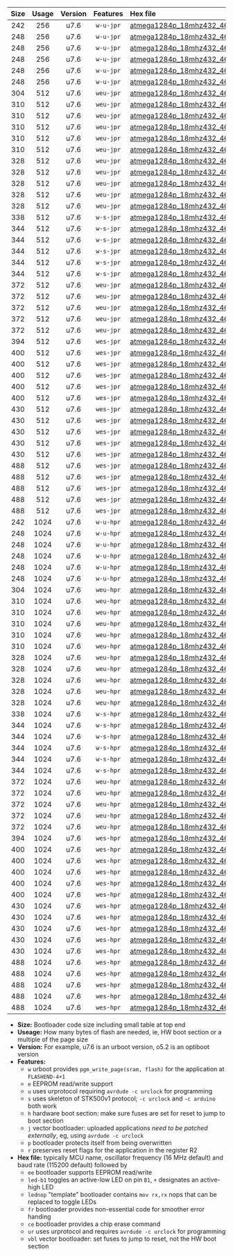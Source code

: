 |Size|Usage|Version|Features|Hex file|
|:-:|:-:|:-:|:-:|:--|
|242|256|u7.6|`w-u-jpr`|[atmega1284p_18mhz432_460800bps_ur_vbl.hex](https://raw.githubusercontent.com/stefanrueger/urboot/main//atmega1284p_18mhz432_460800bps_ur_vbl.hex)|
|248|256|u7.6|`w-u-jpr`|[atmega1284p_18mhz432_460800bps_led+b5_ur_vbl.hex](https://raw.githubusercontent.com/stefanrueger/urboot/main//atmega1284p_18mhz432_460800bps_led+b5_ur_vbl.hex)|
|248|256|u7.6|`w-u-jpr`|[atmega1284p_18mhz432_460800bps_led+b7_ur_vbl.hex](https://raw.githubusercontent.com/stefanrueger/urboot/main//atmega1284p_18mhz432_460800bps_led+b7_ur_vbl.hex)|
|248|256|u7.6|`w-u-jpr`|[atmega1284p_18mhz432_460800bps_led+c7_ur_vbl.hex](https://raw.githubusercontent.com/stefanrueger/urboot/main//atmega1284p_18mhz432_460800bps_led+c7_ur_vbl.hex)|
|248|256|u7.6|`w-u-jpr`|[atmega1284p_18mhz432_460800bps_led+d7_ur_vbl.hex](https://raw.githubusercontent.com/stefanrueger/urboot/main//atmega1284p_18mhz432_460800bps_led+d7_ur_vbl.hex)|
|248|256|u7.6|`w-u-jpr`|[atmega1284p_18mhz432_460800bps_lednop_ur_vbl.hex](https://raw.githubusercontent.com/stefanrueger/urboot/main//atmega1284p_18mhz432_460800bps_lednop_ur_vbl.hex)|
|304|512|u7.6|`weu-jpr`|[atmega1284p_18mhz432_460800bps_ee_ur_vbl.hex](https://raw.githubusercontent.com/stefanrueger/urboot/main//atmega1284p_18mhz432_460800bps_ee_ur_vbl.hex)|
|310|512|u7.6|`weu-jpr`|[atmega1284p_18mhz432_460800bps_ee_led+b5_ur_vbl.hex](https://raw.githubusercontent.com/stefanrueger/urboot/main//atmega1284p_18mhz432_460800bps_ee_led+b5_ur_vbl.hex)|
|310|512|u7.6|`weu-jpr`|[atmega1284p_18mhz432_460800bps_ee_led+b7_ur_vbl.hex](https://raw.githubusercontent.com/stefanrueger/urboot/main//atmega1284p_18mhz432_460800bps_ee_led+b7_ur_vbl.hex)|
|310|512|u7.6|`weu-jpr`|[atmega1284p_18mhz432_460800bps_ee_led+c7_ur_vbl.hex](https://raw.githubusercontent.com/stefanrueger/urboot/main//atmega1284p_18mhz432_460800bps_ee_led+c7_ur_vbl.hex)|
|310|512|u7.6|`weu-jpr`|[atmega1284p_18mhz432_460800bps_ee_led+d7_ur_vbl.hex](https://raw.githubusercontent.com/stefanrueger/urboot/main//atmega1284p_18mhz432_460800bps_ee_led+d7_ur_vbl.hex)|
|310|512|u7.6|`weu-jpr`|[atmega1284p_18mhz432_460800bps_ee_lednop_ur_vbl.hex](https://raw.githubusercontent.com/stefanrueger/urboot/main//atmega1284p_18mhz432_460800bps_ee_lednop_ur_vbl.hex)|
|328|512|u7.6|`weu-jpr`|[atmega1284p_18mhz432_460800bps_ee_led+b5_fr_ur_vbl.hex](https://raw.githubusercontent.com/stefanrueger/urboot/main//atmega1284p_18mhz432_460800bps_ee_led+b5_fr_ur_vbl.hex)|
|328|512|u7.6|`weu-jpr`|[atmega1284p_18mhz432_460800bps_ee_led+b7_fr_ur_vbl.hex](https://raw.githubusercontent.com/stefanrueger/urboot/main//atmega1284p_18mhz432_460800bps_ee_led+b7_fr_ur_vbl.hex)|
|328|512|u7.6|`weu-jpr`|[atmega1284p_18mhz432_460800bps_ee_led+c7_fr_ur_vbl.hex](https://raw.githubusercontent.com/stefanrueger/urboot/main//atmega1284p_18mhz432_460800bps_ee_led+c7_fr_ur_vbl.hex)|
|328|512|u7.6|`weu-jpr`|[atmega1284p_18mhz432_460800bps_ee_led+d7_fr_ur_vbl.hex](https://raw.githubusercontent.com/stefanrueger/urboot/main//atmega1284p_18mhz432_460800bps_ee_led+d7_fr_ur_vbl.hex)|
|328|512|u7.6|`weu-jpr`|[atmega1284p_18mhz432_460800bps_ee_lednop_fr_ur_vbl.hex](https://raw.githubusercontent.com/stefanrueger/urboot/main//atmega1284p_18mhz432_460800bps_ee_lednop_fr_ur_vbl.hex)|
|338|512|u7.6|`w-s-jpr`|[atmega1284p_18mhz432_460800bps_vbl.hex](https://raw.githubusercontent.com/stefanrueger/urboot/main//atmega1284p_18mhz432_460800bps_vbl.hex)|
|344|512|u7.6|`w-s-jpr`|[atmega1284p_18mhz432_460800bps_led+b5_vbl.hex](https://raw.githubusercontent.com/stefanrueger/urboot/main//atmega1284p_18mhz432_460800bps_led+b5_vbl.hex)|
|344|512|u7.6|`w-s-jpr`|[atmega1284p_18mhz432_460800bps_led+b7_vbl.hex](https://raw.githubusercontent.com/stefanrueger/urboot/main//atmega1284p_18mhz432_460800bps_led+b7_vbl.hex)|
|344|512|u7.6|`w-s-jpr`|[atmega1284p_18mhz432_460800bps_led+c7_vbl.hex](https://raw.githubusercontent.com/stefanrueger/urboot/main//atmega1284p_18mhz432_460800bps_led+c7_vbl.hex)|
|344|512|u7.6|`w-s-jpr`|[atmega1284p_18mhz432_460800bps_led+d7_vbl.hex](https://raw.githubusercontent.com/stefanrueger/urboot/main//atmega1284p_18mhz432_460800bps_led+d7_vbl.hex)|
|344|512|u7.6|`w-s-jpr`|[atmega1284p_18mhz432_460800bps_lednop_vbl.hex](https://raw.githubusercontent.com/stefanrueger/urboot/main//atmega1284p_18mhz432_460800bps_lednop_vbl.hex)|
|372|512|u7.6|`weu-jpr`|[atmega1284p_18mhz432_460800bps_ee_led+b5_fr_ce_ur_vbl.hex](https://raw.githubusercontent.com/stefanrueger/urboot/main//atmega1284p_18mhz432_460800bps_ee_led+b5_fr_ce_ur_vbl.hex)|
|372|512|u7.6|`weu-jpr`|[atmega1284p_18mhz432_460800bps_ee_led+b7_fr_ce_ur_vbl.hex](https://raw.githubusercontent.com/stefanrueger/urboot/main//atmega1284p_18mhz432_460800bps_ee_led+b7_fr_ce_ur_vbl.hex)|
|372|512|u7.6|`weu-jpr`|[atmega1284p_18mhz432_460800bps_ee_led+c7_fr_ce_ur_vbl.hex](https://raw.githubusercontent.com/stefanrueger/urboot/main//atmega1284p_18mhz432_460800bps_ee_led+c7_fr_ce_ur_vbl.hex)|
|372|512|u7.6|`weu-jpr`|[atmega1284p_18mhz432_460800bps_ee_led+d7_fr_ce_ur_vbl.hex](https://raw.githubusercontent.com/stefanrueger/urboot/main//atmega1284p_18mhz432_460800bps_ee_led+d7_fr_ce_ur_vbl.hex)|
|372|512|u7.6|`weu-jpr`|[atmega1284p_18mhz432_460800bps_ee_lednop_fr_ce_ur_vbl.hex](https://raw.githubusercontent.com/stefanrueger/urboot/main//atmega1284p_18mhz432_460800bps_ee_lednop_fr_ce_ur_vbl.hex)|
|394|512|u7.6|`wes-jpr`|[atmega1284p_18mhz432_460800bps_ee_vbl.hex](https://raw.githubusercontent.com/stefanrueger/urboot/main//atmega1284p_18mhz432_460800bps_ee_vbl.hex)|
|400|512|u7.6|`wes-jpr`|[atmega1284p_18mhz432_460800bps_ee_led+b5_vbl.hex](https://raw.githubusercontent.com/stefanrueger/urboot/main//atmega1284p_18mhz432_460800bps_ee_led+b5_vbl.hex)|
|400|512|u7.6|`wes-jpr`|[atmega1284p_18mhz432_460800bps_ee_led+b7_vbl.hex](https://raw.githubusercontent.com/stefanrueger/urboot/main//atmega1284p_18mhz432_460800bps_ee_led+b7_vbl.hex)|
|400|512|u7.6|`wes-jpr`|[atmega1284p_18mhz432_460800bps_ee_led+c7_vbl.hex](https://raw.githubusercontent.com/stefanrueger/urboot/main//atmega1284p_18mhz432_460800bps_ee_led+c7_vbl.hex)|
|400|512|u7.6|`wes-jpr`|[atmega1284p_18mhz432_460800bps_ee_led+d7_vbl.hex](https://raw.githubusercontent.com/stefanrueger/urboot/main//atmega1284p_18mhz432_460800bps_ee_led+d7_vbl.hex)|
|400|512|u7.6|`wes-jpr`|[atmega1284p_18mhz432_460800bps_ee_lednop_vbl.hex](https://raw.githubusercontent.com/stefanrueger/urboot/main//atmega1284p_18mhz432_460800bps_ee_lednop_vbl.hex)|
|430|512|u7.6|`wes-jpr`|[atmega1284p_18mhz432_460800bps_ee_led+b5_fr_vbl.hex](https://raw.githubusercontent.com/stefanrueger/urboot/main//atmega1284p_18mhz432_460800bps_ee_led+b5_fr_vbl.hex)|
|430|512|u7.6|`wes-jpr`|[atmega1284p_18mhz432_460800bps_ee_led+b7_fr_vbl.hex](https://raw.githubusercontent.com/stefanrueger/urboot/main//atmega1284p_18mhz432_460800bps_ee_led+b7_fr_vbl.hex)|
|430|512|u7.6|`wes-jpr`|[atmega1284p_18mhz432_460800bps_ee_led+c7_fr_vbl.hex](https://raw.githubusercontent.com/stefanrueger/urboot/main//atmega1284p_18mhz432_460800bps_ee_led+c7_fr_vbl.hex)|
|430|512|u7.6|`wes-jpr`|[atmega1284p_18mhz432_460800bps_ee_led+d7_fr_vbl.hex](https://raw.githubusercontent.com/stefanrueger/urboot/main//atmega1284p_18mhz432_460800bps_ee_led+d7_fr_vbl.hex)|
|430|512|u7.6|`wes-jpr`|[atmega1284p_18mhz432_460800bps_ee_lednop_fr_vbl.hex](https://raw.githubusercontent.com/stefanrueger/urboot/main//atmega1284p_18mhz432_460800bps_ee_lednop_fr_vbl.hex)|
|488|512|u7.6|`wes-jpr`|[atmega1284p_18mhz432_460800bps_ee_led+b5_fr_ce_vbl.hex](https://raw.githubusercontent.com/stefanrueger/urboot/main//atmega1284p_18mhz432_460800bps_ee_led+b5_fr_ce_vbl.hex)|
|488|512|u7.6|`wes-jpr`|[atmega1284p_18mhz432_460800bps_ee_led+b7_fr_ce_vbl.hex](https://raw.githubusercontent.com/stefanrueger/urboot/main//atmega1284p_18mhz432_460800bps_ee_led+b7_fr_ce_vbl.hex)|
|488|512|u7.6|`wes-jpr`|[atmega1284p_18mhz432_460800bps_ee_led+c7_fr_ce_vbl.hex](https://raw.githubusercontent.com/stefanrueger/urboot/main//atmega1284p_18mhz432_460800bps_ee_led+c7_fr_ce_vbl.hex)|
|488|512|u7.6|`wes-jpr`|[atmega1284p_18mhz432_460800bps_ee_led+d7_fr_ce_vbl.hex](https://raw.githubusercontent.com/stefanrueger/urboot/main//atmega1284p_18mhz432_460800bps_ee_led+d7_fr_ce_vbl.hex)|
|488|512|u7.6|`wes-jpr`|[atmega1284p_18mhz432_460800bps_ee_lednop_fr_ce_vbl.hex](https://raw.githubusercontent.com/stefanrueger/urboot/main//atmega1284p_18mhz432_460800bps_ee_lednop_fr_ce_vbl.hex)|
|242|1024|u7.6|`w-u-hpr`|[atmega1284p_18mhz432_460800bps_ur.hex](https://raw.githubusercontent.com/stefanrueger/urboot/main//atmega1284p_18mhz432_460800bps_ur.hex)|
|248|1024|u7.6|`w-u-hpr`|[atmega1284p_18mhz432_460800bps_led+b5_ur.hex](https://raw.githubusercontent.com/stefanrueger/urboot/main//atmega1284p_18mhz432_460800bps_led+b5_ur.hex)|
|248|1024|u7.6|`w-u-hpr`|[atmega1284p_18mhz432_460800bps_led+b7_ur.hex](https://raw.githubusercontent.com/stefanrueger/urboot/main//atmega1284p_18mhz432_460800bps_led+b7_ur.hex)|
|248|1024|u7.6|`w-u-hpr`|[atmega1284p_18mhz432_460800bps_led+c7_ur.hex](https://raw.githubusercontent.com/stefanrueger/urboot/main//atmega1284p_18mhz432_460800bps_led+c7_ur.hex)|
|248|1024|u7.6|`w-u-hpr`|[atmega1284p_18mhz432_460800bps_led+d7_ur.hex](https://raw.githubusercontent.com/stefanrueger/urboot/main//atmega1284p_18mhz432_460800bps_led+d7_ur.hex)|
|248|1024|u7.6|`w-u-hpr`|[atmega1284p_18mhz432_460800bps_lednop_ur.hex](https://raw.githubusercontent.com/stefanrueger/urboot/main//atmega1284p_18mhz432_460800bps_lednop_ur.hex)|
|304|1024|u7.6|`weu-hpr`|[atmega1284p_18mhz432_460800bps_ee_ur.hex](https://raw.githubusercontent.com/stefanrueger/urboot/main//atmega1284p_18mhz432_460800bps_ee_ur.hex)|
|310|1024|u7.6|`weu-hpr`|[atmega1284p_18mhz432_460800bps_ee_led+b5_ur.hex](https://raw.githubusercontent.com/stefanrueger/urboot/main//atmega1284p_18mhz432_460800bps_ee_led+b5_ur.hex)|
|310|1024|u7.6|`weu-hpr`|[atmega1284p_18mhz432_460800bps_ee_led+b7_ur.hex](https://raw.githubusercontent.com/stefanrueger/urboot/main//atmega1284p_18mhz432_460800bps_ee_led+b7_ur.hex)|
|310|1024|u7.6|`weu-hpr`|[atmega1284p_18mhz432_460800bps_ee_led+c7_ur.hex](https://raw.githubusercontent.com/stefanrueger/urboot/main//atmega1284p_18mhz432_460800bps_ee_led+c7_ur.hex)|
|310|1024|u7.6|`weu-hpr`|[atmega1284p_18mhz432_460800bps_ee_led+d7_ur.hex](https://raw.githubusercontent.com/stefanrueger/urboot/main//atmega1284p_18mhz432_460800bps_ee_led+d7_ur.hex)|
|310|1024|u7.6|`weu-hpr`|[atmega1284p_18mhz432_460800bps_ee_lednop_ur.hex](https://raw.githubusercontent.com/stefanrueger/urboot/main//atmega1284p_18mhz432_460800bps_ee_lednop_ur.hex)|
|328|1024|u7.6|`weu-hpr`|[atmega1284p_18mhz432_460800bps_ee_led+b5_fr_ur.hex](https://raw.githubusercontent.com/stefanrueger/urboot/main//atmega1284p_18mhz432_460800bps_ee_led+b5_fr_ur.hex)|
|328|1024|u7.6|`weu-hpr`|[atmega1284p_18mhz432_460800bps_ee_led+b7_fr_ur.hex](https://raw.githubusercontent.com/stefanrueger/urboot/main//atmega1284p_18mhz432_460800bps_ee_led+b7_fr_ur.hex)|
|328|1024|u7.6|`weu-hpr`|[atmega1284p_18mhz432_460800bps_ee_led+c7_fr_ur.hex](https://raw.githubusercontent.com/stefanrueger/urboot/main//atmega1284p_18mhz432_460800bps_ee_led+c7_fr_ur.hex)|
|328|1024|u7.6|`weu-hpr`|[atmega1284p_18mhz432_460800bps_ee_led+d7_fr_ur.hex](https://raw.githubusercontent.com/stefanrueger/urboot/main//atmega1284p_18mhz432_460800bps_ee_led+d7_fr_ur.hex)|
|328|1024|u7.6|`weu-hpr`|[atmega1284p_18mhz432_460800bps_ee_lednop_fr_ur.hex](https://raw.githubusercontent.com/stefanrueger/urboot/main//atmega1284p_18mhz432_460800bps_ee_lednop_fr_ur.hex)|
|338|1024|u7.6|`w-s-hpr`|[atmega1284p_18mhz432_460800bps.hex](https://raw.githubusercontent.com/stefanrueger/urboot/main//atmega1284p_18mhz432_460800bps.hex)|
|344|1024|u7.6|`w-s-hpr`|[atmega1284p_18mhz432_460800bps_led+b5.hex](https://raw.githubusercontent.com/stefanrueger/urboot/main//atmega1284p_18mhz432_460800bps_led+b5.hex)|
|344|1024|u7.6|`w-s-hpr`|[atmega1284p_18mhz432_460800bps_led+b7.hex](https://raw.githubusercontent.com/stefanrueger/urboot/main//atmega1284p_18mhz432_460800bps_led+b7.hex)|
|344|1024|u7.6|`w-s-hpr`|[atmega1284p_18mhz432_460800bps_led+c7.hex](https://raw.githubusercontent.com/stefanrueger/urboot/main//atmega1284p_18mhz432_460800bps_led+c7.hex)|
|344|1024|u7.6|`w-s-hpr`|[atmega1284p_18mhz432_460800bps_led+d7.hex](https://raw.githubusercontent.com/stefanrueger/urboot/main//atmega1284p_18mhz432_460800bps_led+d7.hex)|
|344|1024|u7.6|`w-s-hpr`|[atmega1284p_18mhz432_460800bps_lednop.hex](https://raw.githubusercontent.com/stefanrueger/urboot/main//atmega1284p_18mhz432_460800bps_lednop.hex)|
|372|1024|u7.6|`weu-hpr`|[atmega1284p_18mhz432_460800bps_ee_led+b5_fr_ce_ur.hex](https://raw.githubusercontent.com/stefanrueger/urboot/main//atmega1284p_18mhz432_460800bps_ee_led+b5_fr_ce_ur.hex)|
|372|1024|u7.6|`weu-hpr`|[atmega1284p_18mhz432_460800bps_ee_led+b7_fr_ce_ur.hex](https://raw.githubusercontent.com/stefanrueger/urboot/main//atmega1284p_18mhz432_460800bps_ee_led+b7_fr_ce_ur.hex)|
|372|1024|u7.6|`weu-hpr`|[atmega1284p_18mhz432_460800bps_ee_led+c7_fr_ce_ur.hex](https://raw.githubusercontent.com/stefanrueger/urboot/main//atmega1284p_18mhz432_460800bps_ee_led+c7_fr_ce_ur.hex)|
|372|1024|u7.6|`weu-hpr`|[atmega1284p_18mhz432_460800bps_ee_led+d7_fr_ce_ur.hex](https://raw.githubusercontent.com/stefanrueger/urboot/main//atmega1284p_18mhz432_460800bps_ee_led+d7_fr_ce_ur.hex)|
|372|1024|u7.6|`weu-hpr`|[atmega1284p_18mhz432_460800bps_ee_lednop_fr_ce_ur.hex](https://raw.githubusercontent.com/stefanrueger/urboot/main//atmega1284p_18mhz432_460800bps_ee_lednop_fr_ce_ur.hex)|
|394|1024|u7.6|`wes-hpr`|[atmega1284p_18mhz432_460800bps_ee.hex](https://raw.githubusercontent.com/stefanrueger/urboot/main//atmega1284p_18mhz432_460800bps_ee.hex)|
|400|1024|u7.6|`wes-hpr`|[atmega1284p_18mhz432_460800bps_ee_led+b5.hex](https://raw.githubusercontent.com/stefanrueger/urboot/main//atmega1284p_18mhz432_460800bps_ee_led+b5.hex)|
|400|1024|u7.6|`wes-hpr`|[atmega1284p_18mhz432_460800bps_ee_led+b7.hex](https://raw.githubusercontent.com/stefanrueger/urboot/main//atmega1284p_18mhz432_460800bps_ee_led+b7.hex)|
|400|1024|u7.6|`wes-hpr`|[atmega1284p_18mhz432_460800bps_ee_led+c7.hex](https://raw.githubusercontent.com/stefanrueger/urboot/main//atmega1284p_18mhz432_460800bps_ee_led+c7.hex)|
|400|1024|u7.6|`wes-hpr`|[atmega1284p_18mhz432_460800bps_ee_led+d7.hex](https://raw.githubusercontent.com/stefanrueger/urboot/main//atmega1284p_18mhz432_460800bps_ee_led+d7.hex)|
|400|1024|u7.6|`wes-hpr`|[atmega1284p_18mhz432_460800bps_ee_lednop.hex](https://raw.githubusercontent.com/stefanrueger/urboot/main//atmega1284p_18mhz432_460800bps_ee_lednop.hex)|
|430|1024|u7.6|`wes-hpr`|[atmega1284p_18mhz432_460800bps_ee_led+b5_fr.hex](https://raw.githubusercontent.com/stefanrueger/urboot/main//atmega1284p_18mhz432_460800bps_ee_led+b5_fr.hex)|
|430|1024|u7.6|`wes-hpr`|[atmega1284p_18mhz432_460800bps_ee_led+b7_fr.hex](https://raw.githubusercontent.com/stefanrueger/urboot/main//atmega1284p_18mhz432_460800bps_ee_led+b7_fr.hex)|
|430|1024|u7.6|`wes-hpr`|[atmega1284p_18mhz432_460800bps_ee_led+c7_fr.hex](https://raw.githubusercontent.com/stefanrueger/urboot/main//atmega1284p_18mhz432_460800bps_ee_led+c7_fr.hex)|
|430|1024|u7.6|`wes-hpr`|[atmega1284p_18mhz432_460800bps_ee_led+d7_fr.hex](https://raw.githubusercontent.com/stefanrueger/urboot/main//atmega1284p_18mhz432_460800bps_ee_led+d7_fr.hex)|
|430|1024|u7.6|`wes-hpr`|[atmega1284p_18mhz432_460800bps_ee_lednop_fr.hex](https://raw.githubusercontent.com/stefanrueger/urboot/main//atmega1284p_18mhz432_460800bps_ee_lednop_fr.hex)|
|488|1024|u7.6|`wes-hpr`|[atmega1284p_18mhz432_460800bps_ee_led+b5_fr_ce.hex](https://raw.githubusercontent.com/stefanrueger/urboot/main//atmega1284p_18mhz432_460800bps_ee_led+b5_fr_ce.hex)|
|488|1024|u7.6|`wes-hpr`|[atmega1284p_18mhz432_460800bps_ee_led+b7_fr_ce.hex](https://raw.githubusercontent.com/stefanrueger/urboot/main//atmega1284p_18mhz432_460800bps_ee_led+b7_fr_ce.hex)|
|488|1024|u7.6|`wes-hpr`|[atmega1284p_18mhz432_460800bps_ee_led+c7_fr_ce.hex](https://raw.githubusercontent.com/stefanrueger/urboot/main//atmega1284p_18mhz432_460800bps_ee_led+c7_fr_ce.hex)|
|488|1024|u7.6|`wes-hpr`|[atmega1284p_18mhz432_460800bps_ee_led+d7_fr_ce.hex](https://raw.githubusercontent.com/stefanrueger/urboot/main//atmega1284p_18mhz432_460800bps_ee_led+d7_fr_ce.hex)|
|488|1024|u7.6|`wes-hpr`|[atmega1284p_18mhz432_460800bps_ee_lednop_fr_ce.hex](https://raw.githubusercontent.com/stefanrueger/urboot/main//atmega1284p_18mhz432_460800bps_ee_lednop_fr_ce.hex)|

- **Size:** Bootloader code size including small table at top end
- **Useage:** How many bytes of flash are needed, ie, HW boot section or a multiple of the page size
- **Version:** For example, u7.6 is an urboot version, o5.2 is an optiboot version
- **Features:**
  + `w` urboot provides `pgm_write_page(sram, flash)` for the application at `FLASHEND-4+1`
  + `e` EEPROM read/write support
  + `u` uses urprotocol requiring `avrdude -c urclock` for programming
  + `s` uses skeleton of STK500v1 protocol; `-c urclock` and `-c arduino` both work
  + `h` hardware boot section: make sure fuses are set for reset to jump to boot section
  + `j` vector bootloader: uploaded applications *need to be patched externally*, eg, using `avrdude -c urclock`
  + `p` bootloader protects itself from being overwritten
  + `r` preserves reset flags for the application in the register R2
- **Hex file:** typically MCU name, oscillator frequency (16 MHz default) and baud rate (115200 default) followed by
  + `ee` bootloader supports EEPROM read/write
  + `led-b1` toggles an active-low LED on pin `B1`, `+` designates an active-high LED
  + `lednop` "template" bootloader contains `mov rx,rx` nops that can be replaced to toggle LEDs
  + `fr` bootloader provides non-essential code for smoother error handing
  + `ce` bootloader provides a chip erase command
  + `ur` uses urprotocol and requires `avrdude -c urclock` for programming
  + `vbl` vector bootloader: set fuses to jump to reset, not the HW boot section
